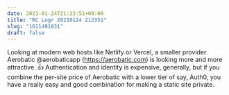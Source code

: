 ```yaml
---
date: 2021-01-24T21:23:51+09:00
title: "RC Logr 20210124 212351"
slug: "1611491031"
draft: false
---
```


Looking at modern web hosts like Netlify or Vercel, a smaller provider Aerobatic @aerobaticapp (https://aerobatic.com) is looking more and more attractive. 👍 Authentication and identity is expensive, generally, but if you combine the per-site price of Aerobatic with a lower tier of say, Auth0, you have a really easy and good combination for making a static site private. 

